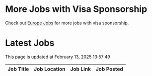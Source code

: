 # More Jobs with Visa Sponsorship

Check out [Europe Jobs](https://github.com/sureshparimi/europejobs#latest-jobs) for more jobs with visa sponsorship.

# Latest Jobs

This page is updated at February 13, 2025 13:57:49

| Job Title | Job Location | Job Link | Job Posted |
| --- | --- | --- | --- |
